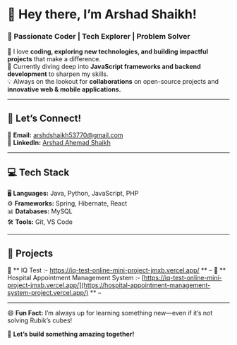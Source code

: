 
# 👋 Hey there, I’m **Arshad Shaikh!**  
### 🚀 Passionate Coder | Tech Explorer | Problem Solver  
  
👀 I love **coding, exploring new technologies, and building impactful projects** that make a difference.  
🌱 Currently diving deep into **JavaScript frameworks and backend development** to sharpen my skills.  
💡 Always on the lookout for **collaborations** on open-source projects and **innovative web & mobile applications.**  
  
---  
  
## 🔗 **Let’s Connect!**  
📧 **Email:** [arshdshaikh53770@gmail.com](mailto:arshdshaikh53770@gmail.com)  
💼 **LinkedIn:** [Arshad Ahemad Shaikh](https://www.linkedin.com/in/arshad-ahemad-shaikh-0b51b126a/)  
  
---  
  
## 💻 **Tech Stack**  
🖥 **Languages:** Java, Python, JavaScript, PHP  
⚙ **Frameworks:** Spring, Hibernate, React  
📊 **Databases:** MySQL  
🛠 **Tools:** Git, VS Code  
  
---  
  
## 🌟 **Projects**  
🧠 ** IQ Test :- https://iq-test-online-mini-project-jmxb.vercel.app/ ** – 
🧠 ** Hospital Appointment Management System :- [https://iq-test-online-mini-project-jmxb.vercel.app/](https://hospital-appointment-management-system-project.vercel.app/) ** – 


  
---  
  
😄 **Fun Fact:** I’m always up for learning something new—even if it’s not solving Rubik’s cubes!  
  
🚀 **Let’s build something amazing together!**
